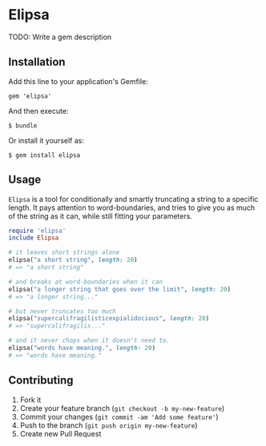 # Elipsa

TODO: Write a gem description

## Installation

Add this line to your application's Gemfile:

    gem 'elipsa'

And then execute:

    $ bundle

Or install it yourself as:

    $ gem install elipsa

## Usage

`Elipsa` is a tool for conditionally and smartly truncating a string to a specific length. It pays attention to word-boundaries, and tries to give you as much of the string as it can, while still fitting your parameters.

``` ruby
require 'elipsa'
include Elipsa

# it leaves short strings alone
elipsa("a short string", length: 20)
# => "a short string"

# and breaks at word-boundaries when it can
elipsa("a longer string that goes over the limit", length: 20)
# => "a longer string..."

# but never truncates too much
elipsa("supercalifragilisticexpialidocious", length: 20)
# => "supercalifragilis..."

# and it never chops when it doesn't need to.
elipsa("words have meaning.", length: 20)
# => "words have meaning."
```

## Contributing

1. Fork it
2. Create your feature branch (`git checkout -b my-new-feature`)
3. Commit your changes (`git commit -am 'Add some feature'`)
4. Push to the branch (`git push origin my-new-feature`)
5. Create new Pull Request
